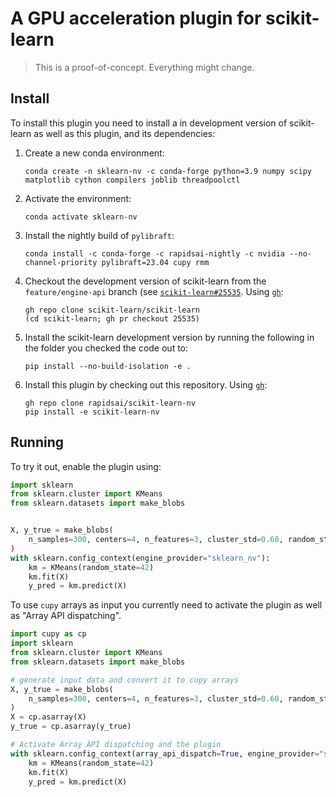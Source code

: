 # A GPU acceleration plugin for scikit-learn

> This is a proof-of-concept. Everything might change.


## Install

To install this plugin you need to install a in development version of scikit-learn as well
as this plugin, and its dependencies:

1. Create a new conda environment:

   ```commandline
   conda create -n sklearn-nv -c conda-forge python=3.9 numpy scipy matplotlib cython compilers joblib threadpoolctl
   ```

2. Activate the environment:

   ```commandline
   conda activate sklearn-nv
   ```

3. Install the nightly build of `pylibraft`:

   ```commandline
   conda install -c conda-forge -c rapidsai-nightly -c nvidia --no-channel-priority pylibraft=23.04 cupy rmm
   ```

4. Checkout the development version of scikit-learn from the `feature/engine-api` branch
   (see [`scikit-learn#25535`](https://github.com/scikit-learn/scikit-learn/pull/25535). Using [`gh`](https://cli.github.com/):

   ```commandline
   gh repo clone scikit-learn/scikit-learn
   (cd scikit-learn; gh pr checkout 25535)
   ```

5. Install the scikit-learn development version by running the following in the folder you checked the code out to:

   ```commandline
   pip install --no-build-isolation -e .
   ```

6. Install this plugin by checking out this repository. Using [`gh`](https://cli.github.com/):

   ```commandline
   gh repo clone rapidsai/scikit-learn-nv
   pip install -e scikit-learn-nv
   ```

## Running

To try it out, enable the plugin using:

```python
import sklearn
from sklearn.cluster import KMeans
from sklearn.datasets import make_blobs


X, y_true = make_blobs(
    n_samples=300, centers=4, n_features=3, cluster_std=0.60, random_state=10
)
with sklearn.config_context(engine_provider="sklearn_nv"):
    km = KMeans(random_state=42)
    km.fit(X)
    y_pred = km.predict(X)
```

To use `cupy` arrays as input you currently need to activate the plugin as well as
"Array API dispatching".

```python
import cupy as cp
import sklearn
from sklearn.cluster import KMeans
from sklearn.datasets import make_blobs

# generate input data and convert it to cupy arrays
X, y_true = make_blobs(
    n_samples=300, centers=4, n_features=3, cluster_std=0.60, random_state=10
)
X = cp.asarray(X)
y_true = cp.asarray(y_true)

# Activate Array API dispatching and the plugin
with sklearn.config_context(array_api_dispatch=True, engine_provider="sklearn_nv"):
    km = KMeans(random_state=42)
    km.fit(X)
    y_pred = km.predict(X)
```